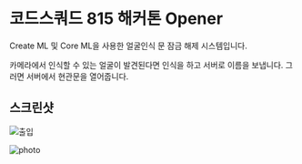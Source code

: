 #  코드스쿼드 815 해커톤 Opener

Create ML 및 Core ML을 사용한 얼굴인식 문 잠금 해제 시스템입니다.

카메라에서 인식할 수 있는 얼굴이 발견된다면 인식을 하고 서버로 이름을 보냅니다. 그러면 서버에서 현관문을 열어줍니다.

## 스크린샷

![출입](screenshots/출입.png)

![photo](screenshots/photo.png)

